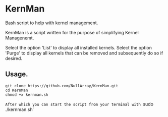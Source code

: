 # KernMan
Bash script to help with kernel management.

KernMan is a script written for the purpose of simplifying Kernel Managenemt.
	
Select the option 'List' to display all installed kernels. Select the option 'Purge' to display 
all kernels that can be removed and subsequently do so if desired.

## Usage.
```
git clone https://github.com/NullArray/KernMan.git
cd KernMan
chmod +x kernman.sh
```

`After which you can start the script from your terminal with `sudo ./kernman.sh`
